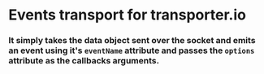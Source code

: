 # Events transport for transporter.io

### It simply takes the data object sent over the socket and emits an event using it's `eventName` attribute and passes the `options` attribute as the callbacks arguments.